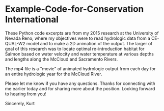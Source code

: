 # Example-Code-for-Conservation International
These Python code excerpts are from my 2015 research at the University of Nevada Reno, where my objectives were to read hydrologic data from a CE-QUAL-W2 model and to make a 2D animation of the output. The larger of goal of this research was to locate optimal re-introduction habitat for Salmon based on water velocity and water temperature at various depths and lengths along the McCloud and Sacramento Rivers. 

The mp4 file is a "movie" of animated hydrologic output from each day for an entire hydrologic year for the McCloud River.

Please let me know if you have any questions. Thanks for connecting with me earlier today and for sharing more about the position. Looking forward to hearing from you!

Sincerely,
Kurt
